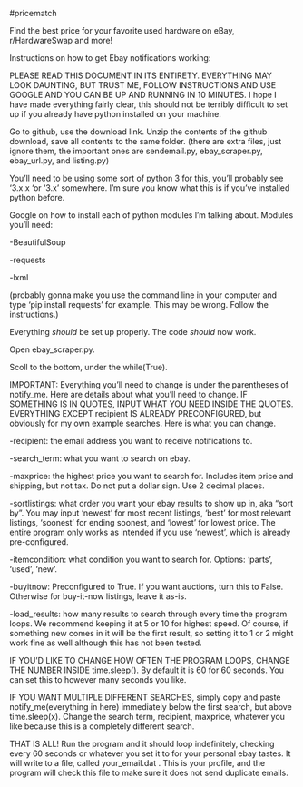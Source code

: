 #pricematch

Find the best price for your favorite used hardware on eBay, r/HardwareSwap and more!



Instructions on how to get Ebay notifications working:

PLEASE READ THIS DOCUMENT IN ITS ENTIRETY. EVERYTHING MAY LOOK DAUNTING, BUT TRUST ME, FOLLOW INSTRUCTIONS AND USE GOOGLE AND YOU CAN BE UP AND RUNNING IN 10 MINUTES. I hope I have made everything fairly clear, this should not be terribly difficult to set up if you already have python installed on your machine.

Go to github, use the download link.
Unzip the contents of the github download, save all contents to the same folder. (there are extra files, just ignore them, the important ones are sendemail.py, ebay_scraper.py, ebay_url.py, and listing.py)

You’ll need to be using some sort of python 3 for this, you’ll probably see ‘3.x.x ‘or ‘3.x’ somewhere. I’m sure you know what this is if you’ve installed python before.

Google on how to install each of python modules l’m talking about.
Modules you’ll need: 

-BeautifulSoup

-requests

-lxml

(probably gonna make you use the command line in your computer and type ‘pip install requests’ for example. This may be wrong. Follow the instructions.)

Everything *should* be set up properly.
The code *should* now work. 


Open ebay_scraper.py. 

Scoll to the bottom, under the while(True).


IMPORTANT: Everything you’ll need to change is under the parentheses of notify_me. Here are details about what you’ll need to change. IF SOMETHING IS IN QUOTES, INPUT WHAT YOU NEED INSIDE THE QUOTES. EVERYTHING EXCEPT recipient IS ALREADY PRECONFIGURED, but obviously for my own example searches. Here is what you can change.

-recipient: the email address you want to receive notifications to.

-search_term: what you want to search on ebay.

-maxprice: the highest price you want to search for. Includes item price and shipping, but not tax. Do not put a dollar sign. Use 2 decimal places.

-sortlistings: what order you want your ebay results to show up in, aka “sort by”. You may input ‘newest’ for most recent listings, ‘best’ for most relevant listings, ‘soonest’ for ending soonest, and ‘lowest’ for lowest price. The entire program only works as intended if you use ‘newest’, which is already pre-configured.

-itemcondition: what condition you want to search for. Options: ‘parts’, ‘used’, ‘new’.

-buyitnow: Preconfigured to True. If you want auctions, turn this to False. Otherwise for buy-it-now listings, leave it as-is.

-load_results: how many results to search through every time the program loops. We recommend keeping it at 5 or 10 for highest speed. Of course, if something new comes in it will be the first result, so setting it to 1 or 2 might work fine as well although this has not been tested.


IF YOU’D LIKE TO CHANGE HOW OFTEN THE PROGRAM LOOPS, CHANGE THE NUMBER INSIDE time.sleep(). By default it is 60 for 60 seconds. You can set this to however many seconds you like.

IF YOU WANT MULTIPLE DIFFERENT SEARCHES, simply copy and paste notify_me(everything in here) immediately below the first search, but above time.sleep(x). Change the search term, recipient, maxprice, whatever you like because this is a completely different search.

THAT IS ALL! Run the program and it should loop indefinitely, checking every 60 seconds or whatever you set it to for your personal ebay tastes. It will write to a file, called your_email.dat . This is your profile, and the program will check this file to make sure it does not send duplicate emails. 



